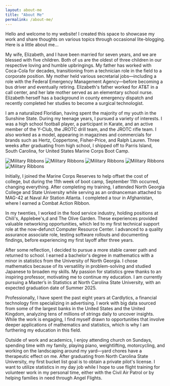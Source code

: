 ```yaml
---
layout: about-me
title: "About Me"
permalink: /about-me/
---
```


<body class>
<p>Hello and welcome to my website! I created this space to showcase my work and share thoughts on various topics through occasional lite-blogging. Here is a little about me...</p>

<p>My wife, Elizabeth, and I have been married for seven years, and we are blessed with five children. Both of us are the oldest of three children in our respective loving and humble upbringings. My father has worked with Coca-Cola for decades, transitioning from a technician role in the field to a corporate position. My mother held various secretarial jobs—including a role with the Federal Emergency Management Agency—before becoming a bus driver and eventually retiring. Elizabeth's father worked for AT&T in a call center, and her late mother served as an elementary school nurse. Elizabeth herself has a background in county emergency dispatch and recently completed her studies to become a surgical technologist.</p>

<p>I am a naturalized Floridian, having spent the majority of my youth in the Sunshine State. During my teenage years, I pursued a variety of interests. I was a high school football player, a participant in Karate, and an active member of the Y-Club, the JROTC drill team, and the JROTC rifle team. I also worked as a model, appearing in magazines and commercials for brands such as Hertz, Coppertone, Fisher-Price, and Ralph Lauren. Three weeks after graduating from high school, I shipped off to Parris Island, South Carolina, for United States Marine Corps Boot Camp.</p>

<div class="slideshow-container-right">
  <div class="slideshow">
    <img src="{{ '/assets/media/thumbs/BlogAssets/Images/Military_Ribbons.png' | relative_url }}" 
         alt="Military Ribbons" 
         onclick="openLightbox(this)">
    <img src="{{ '/assets/media/thumbs/BlogAssets/Pictures/74562_1612963598264_3724324_n_1612963598264.jpg' | relative_url }}" 
         alt="Military Ribbons" 
         onclick="openLightbox(this)">
    <img src="{{ '/assets/media/logos/USMC.png' | relative_url }}" 
         alt="Military Ribbons" 
         onclick="openLightbox(this)">
    <img src="{{ '/assets/media/thumbs/BlogAssets/Images/Military_Medals.png' | relative_url }}" 
         alt="Military Ribbons" 
         onclick="openLightbox(this)">
    <img src="{{ '/assets/media/thumbs/BlogAssets/Pictures/IMG_0384.jpg' | relative_url }}" 
         alt="Military Ribbons" 
         onclick="openLightbox(this)">
  </div>
</div>

<!-- Lightbox Modal 
<div id="lightbox" class="lightbox" onclick="closeLightbox()">
  <div class="lightbox-content">
    <img id="lightbox-image" src="" alt="">
    <p id="lightbox-caption"></p>
  </div>
</div> -->

<p>Initially, I joined the Marine Corps Reserves to help offset the cost of college, but during the 11th week of boot camp, September 11th occurred, changing everything. After completing my training, I attended North Georgia College and State University while serving as an ordnanceman attached to MAG-42 at Naval Air Station Atlanta. I completed a tour in Afghanistan, where I earned a Combat Action Ribbon.</p>  

<p>In my twenties, I worked in the food service industry, holding positions at Chili's, Applebee's,d and The Olive Garden. These experiences provided valuable networking opportunities, which led to my first technical support role at the now-defunct Computer Resource Center. I advanced to a quality assurance associate role, testing software rollouts and documenting findings, before experiencing my first layoff after three years.</p>

<p>After some reflection, I decided to pursue a more stable career path and returned to school. I earned a bachelor's degree in mathematics with a minor in statistics from the University of North Georgia. I chose mathematics because of its versatility in problem-solving and studied Japanese to broaden my skills. My passion for statistics grew thanks to an inspiring professor, motivating me to continue my education. I am currently pursuing a Master’s in Statistics at North Carolina State University, with an expected graduation date of Summer 2025.</p>

<p>Professionally, I have spent the past eight years at Cardlytics, a financial technology firm specializing in advertising. I work with big data sourced from some of the largest banks in the United States and the United Kingdom, analyzing tens of millions of strings daily to uncover insights. While the work is engaging, I find myself drawn to opportunities that involve deeper applications of mathematics and statistics, which is why I am furthering my education in this field.</p> 

<p>Outside of work and academics, I enjoy attending church on Sundays, spending time with my family, playing piano, weightlifting, motorcycling, and working on the landscaping around my yard—yard chores have a therapeutic effect on me. After graduating from North Carolina State University, my first bucket list goal is to obtain a private pilot's license. I want to utilize statistics in my day job while I hope to use flight training for volunteer work in my personal time, either with the Civil Air Patrol or by helping families in need through Angel Flights.</p>

<!-- <img src="{{ '/assets/media/thumbs/BlogAssets/Images/Military_Ribbons.png' | relative_url }}"  />
<img src="{{ '/assets/media/thumbs/BlogAssets/Images/Military_Medals.png' | relative_url }}"  /> -->

<p></p>
